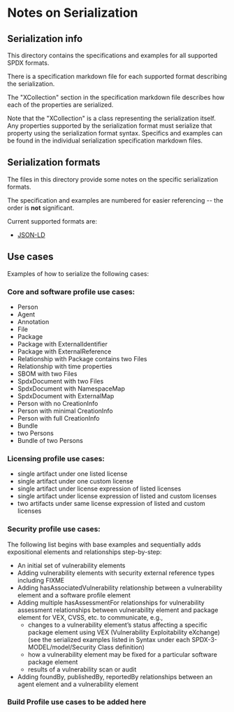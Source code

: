 # Notes on Serialization

## Serialization info

This directory contains the specifications and examples for all supported SPDX formats.

There is a specification markdown file for each supported format describing the serialization.

The "XCollection" section in the specification markdown file describes how each of the properties are
serialized.

Note that the "XCollection" is a class representing the serialization itself.  Any properties supported by the serialization format must serialize that property using the serialization format syntax.  Specifics and examples can be found in the individual serialization specification markdown files.

## Serialization formats

The files in this directory provide some notes on the specific serialization formats.

The specification and examples are numbered for easier referencing -- the order is **not** significant.

Current supported formats are:
- [JSON-LD](json-ld.md)

## Use cases

Examples of how to serialize the following cases:

### Core and software profile use cases:
- Person
- Agent
- Annotation
- File
- Package
- Package with ExternalIdentifier
- Package with ExternalReference
- Relationship with Package contains two Files
- Relationship with time properties
- SBOM with two Files
- SpdxDocument with two Files
- SpdxDocument with NamespaceMap
- SpdxDocument with ExternalMap
- Person with no CreationInfo
- Person with minimal CreationInfo
- Person with full CreationInfo
- Bundle
- two Persons
- Bundle of two Persons

### Licensing profile use cases:
- single artifact under one listed license
- single artifact under one custom license
- single artifact under license expression of listed licenses
- single artifact under license expression of listed and custom licenses
- two artifacts under same license expression of listed and custom licenses

### Security profile use cases:
The following list begins with base examples and sequentially adds expositional elements and relationships step-by-step:
- An initial set of vulnerability elements
- Adding vulnerability elements with security external reference types including FIXME
- Adding hasAssociatedVulnerability relationship between a vulnerability element and a software profile element
- Adding multiple hasAssessmentFor relationships for vulnerability assessment relationships between vulnerability element and package element for VEX, CVSS, etc. to communicate, e.g.,
  - changes to a vulnerability element’s status affecting a specific package element using VEX (Vulnerability Exploitability eXchange)  (see the serialized examples listed in Syntax under each SPDX-3-MODEL/model/Security Class definition)
  - how a vulnerability element may be fixed for a particular software package element
  - results of a vulnerability scan or audit
- Adding foundBy, publishedBy, reportedBy relationships between an agent element and a vulnerability element


### Build Profile use cases to be added here
